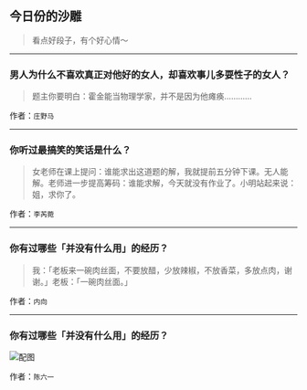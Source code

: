 ## 今日份的沙雕

> 看点好段子，有个好心情～


 
---

### 男人为什么不喜欢真正对他好的女人，却喜欢事儿多耍性子的女人？

> 题主你要明白：霍金能当物理学家，并不是因为他瘫痪…………


作者：`庄野马`

---

### 你听过最搞笑的笑话是什么？

> 女老师在课上提问：谁能求出这道题的解，我就提前五分钟下课。无人能解。老师进一步提高筹码：谁能求解，今天就没有作业了。小明站起来说：姐，求你了。


作者：`李芮菀`

---

### 你有过哪些「并没有什么用」的经历？

> 我：「老板来一碗肉丝面，不要放醋，少放辣椒，不放香菜，多放点肉，谢谢。」老板：「一碗肉丝面。」


作者：`内向`

---

### 你有过哪些「并没有什么用」的经历？

> 



![配图](http://pic3.zhimg.com/b/70/354722f026e7fba368c918efd07d6282.jpg)


作者：`陈六一`